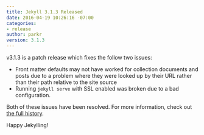 ```yaml
---
title: Jekyll 3.1.3 Released
date: 2016-04-19 10:26:16 -07:00
categories:
- release
author: parkr
version: 3.1.3
---
```


v3.1.3 is a patch release which fixes the follow two issues:

- Front matter defaults may not have worked for collection documents and posts due to a problem where they were looked up by their URL rather than their path relative to the site source
- Running `jekyll serve` with SSL enabled was broken due to a bad configuration.

Both of these issues have been resolved. For more information, check out [the full history](/docs/history/#v3-1-3).

Happy Jekylling!
